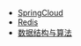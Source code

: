 * [SpringCloud](blog/SpringCloud/readme.md)
* [Redis](blog/Redis/readme.md)
* [数据结构与算法](blog/数据结构与算法/0.readme.md)